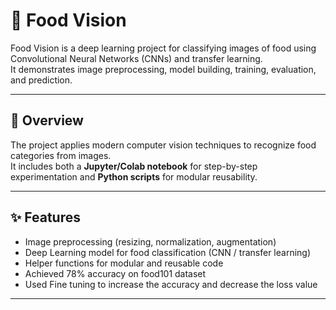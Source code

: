 # 🍔 Food Vision

Food Vision is a deep learning project for classifying images of food using Convolutional Neural Networks (CNNs) and transfer learning.  
It demonstrates image preprocessing, model building, training, evaluation, and prediction.

---

## 📌 Overview

The project applies modern computer vision techniques to recognize food categories from images.  
It includes both a **Jupyter/Colab notebook** for step-by-step experimentation and **Python scripts** for modular reusability.

---

## ✨ Features

- Image preprocessing (resizing, normalization, augmentation)  
- Deep Learning model for food classification (CNN / transfer learning)  
- Helper functions for modular and reusable code  
- Achieved 78% accuracy on food101 dataset
- Used Fine tuning to increase the accuracy and decrease the loss value 
---

